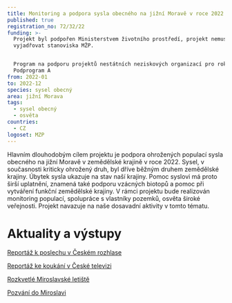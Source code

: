 ```yaml
---
title: Monitoring a podpora sysla obecného na jižní Moravě v roce 2022
published: true
registration_no: 72/32/22
funding: >-
  Projekt byl podpořen Ministerstvem životního prostředí, projekt nemusí
  vyjadřovat stanoviska MŽP.


  Program na podporu projektů nestátních neziskových organizací pro rok 2022 -
  Podprogram A
from: 2022-01
to: 2022-12
species: sysel obecný
area: jižní Morava
tags:
  - sysel obecný
  - osvěta
countries:
  - CZ
logoset: MZP
---
```

Hlavním dlouhodobým cílem projektu je podpora ohrožených populací sysla obecného na jižní Moravě v zemědělské krajině v roce 2022. Sysel, v současnosti kriticky ohrožený druh, byl dříve běžným druhem zemědělské krajiny. Úbytek sysla ukazuje na stav naší krajiny. Pomoc syslovi má proto širší uplatnění, znamená také podporu vzácných biotopů a pomoc při vytváření funkční zemědělské krajiny. V rámci projektu bude realizován monitoring populací, spolupráce s vlastníky pozemků, osvěta široké veřejnosti. Projekt navazuje na naše dosavadní aktivity v tomto tématu.

# Aktuality a výstupy

[Reportáž k poslechu v Českém rozhlase](https://plus.rozhlas.cz/sysel-drive-skodil-ve-velkem-dnes-sam-bojuje-o-preziti-v-cesku-jich-zije-8805832?fbclid=IwAR3aeNK4aC4GS-y1xLmS78fOtC76_5SrsKe4R9iujxoL7YGB3YKlMlTx3Fw)

[Reportáž ke koukání v České televizi](https://www.ceskatelevize.cz/porady/1095913550-nedej-se/222562248430023/)

[Rozkvetlé Miroslavské letiště](https://www.syslinavinici.cz/news/rozkvetlé-miroslavské-letiště)

[Pozvání do Miroslavi](https://www.syslinavinici.cz/news/pozvání-do-miroslavi)
